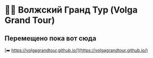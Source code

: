 
<link rel="stylesheet" type="text/css" href="custom-style.css">

# 🚴‍♂️ Волжский Гранд Тур (Volga Grand Tour)


## Перемещено пока вот сюда

[➡️ https://volgagrandtour.github.io/](https://volgagrandtour.github.io/)
